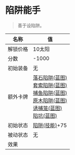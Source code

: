 # 陷阱能手  
> 善于设陷阱。  
  
名称  |  值  
----  |  ----  
解锁价格  |  10太阳  
分数  |  -1000  
初始装备  |  无  
额外卡牌  |  [落石陷阱(蓝图)](Bp_DeadfallTrap.md)<br>[套索陷阱(蓝图)](Bp_SnareTrap.md)<br>[捕鱼陷阱(蓝图)](Bp_FishTrap.md)<br>[原木陷阱(蓝图)](Bp_LogTrap.md)<br>[诱捕笼(蓝图)](Bp_CageTrap.md)<br>[陷坑(蓝图)](Bp_TrappingPit.md)  
初始状态  |  [陷阱(技能)](Skill_Trapping.md)+75  
被动状态  |  无  
效果  |    


<script>document.title="陷阱能手 - 卡牌生存百科 Card Survival Wiki";</script>